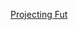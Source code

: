 [Projecting Fut](https://pta-gis-2-web1.csir.co.za/portal/sharing/rest/content/items/c08a5f6a396e4ccb9e77f6a5b722fd11/data)